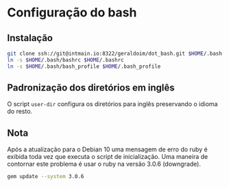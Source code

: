 # Configuração do bash

## Instalação

```bash
git clone ssh://git@intmain.io:8322/geraldoim/dot_bash.git $HOME/.bash
ln -s $HOME/.bash/bashrc $HOME/.bashrc
ln -s $HOME/.bash/bash_profile $HOME/.bash_profile
```

## Padronização dos diretórios em inglês

O script `user-dir` configura os diretórios para inglês preservando o idioma do resto.

## Nota

Após a atualização para o Debian 10 uma mensagem de erro do ruby é exibida toda vez que executa o script de inicialização. Uma maneira de contornar este problema é usar o ruby na versão 3.0.6 (downgrade).

```bash
gem update --system 3.0.6
```
